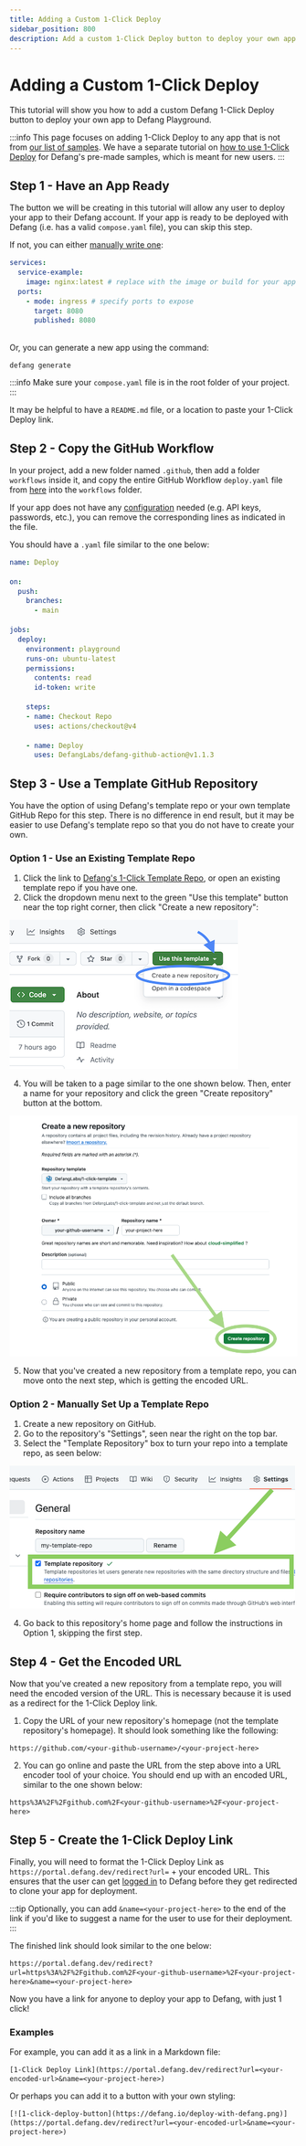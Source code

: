 ```yaml
---
title: Adding a Custom 1-Click Deploy
sidebar_position: 800
description: Add a custom 1-Click Deploy button to deploy your own app. 
---
```


# Adding a Custom 1-Click Deploy

This tutorial will show you how to add a custom Defang 1-Click Deploy button to deploy your own app to Defang Playground. 

:::info
This page focuses on adding 1-Click Deploy to any app that is not from [our list of samples](https://defang.io/#samples). We have a separate tutorial on [how to use 1-Click Deploy](/docs/tutorials/using-one-click-deploy) for Defang's pre-made samples, which is meant for new users. 
:::

<!-- 
0. have a project ready, 
1. get the deploy.yaml action (and set configs as needed)
2. get the compose.yaml for project and put in root folder
3. click "template repo" in settings github
4. get the url (encoded version) of this template repo ready for making a new 1-click deployment instance
    https://portal.defang.dev/redirect?url=<encoded url>&name=your-project-name
    this goes thru portal in order for the person deploying to get logged into defang
    https://www.urlencoder.io/ can use this encoder
5. paste it into the readme/button 
-->


## Step 1 - Have an App Ready

The button we will be creating in this tutorial will allow any user to deploy your app to their Defang account. If your app is ready to be deployed with Defang (i.e. has a valid `compose.yaml` file), you can skip this step. 

If not, you can either [manually write one](/docs/concepts/compose):
```yaml
services:
  service-example:
    image: nginx:latest # replace with the image or build for your app
  ports: 
    - mode: ingress # specify ports to expose
      target: 8080
      published: 8080
        
```

Or, you can generate a new app using the command:

```
defang generate
```

:::info
Make sure your `compose.yaml` file is in the root folder of your project.
:::

It may be helpful to have a `README.md` file, or a location to paste your 1-Click Deploy link. 

## Step 2 - Copy the GitHub Workflow
 
In your project, add a new folder named `.github`, then add a folder `workflows` inside it, and copy the entire GitHub Workflow `deploy.yaml` file from [here](https://github.com/DefangLabs/samples/blob/main/starter-sample/.github/workflows/deploy.yaml) into the `workflows` folder. 
 
If your app does not have any [configuration](/docs/concepts/configuration) needed (e.g. API keys, passwords, etc.), you can remove the corresponding lines as indicated in the file. 

You should have a `.yaml` file similar to the one below:
```yaml
name: Deploy

on:
  push:
    branches:
      - main

jobs:
  deploy:
    environment: playground
    runs-on: ubuntu-latest
    permissions:
      contents: read
      id-token: write

    steps:
    - name: Checkout Repo
      uses: actions/checkout@v4

    - name: Deploy
      uses: DefangLabs/defang-github-action@v1.1.3
```


## Step 3 - Use a Template GitHub Repository

You have the option of using Defang's template repo or your own template GitHub Repo for this step. There is no difference in end result, but it may be easier to use Defang's template repo so that you do not have to create your own.

### Option 1 - Use an Existing Template Repo

1. Click the link to [Defang's 1-Click Template Repo](https://github.com/DefangLabs/1-click-template), or open an existing template repo if you have one.  
2. Click the dropdown menu next to the green "Use this template" button near the top right corner, then click "Create a new repository":

![use-this-template](/img/custom-one-click-tutorial/use-this-template.png)

4. You will be taken to a page similar to the one shown below. Then, enter a name for your repository and click the green "Create repository" button at the bottom.

![create-a-new-repo](/img/custom-one-click-tutorial/create-a-new-repo.png)

5. Now that you've created a new repository from a template repo, you can move onto the next step, which is getting the encoded URL.

### Option 2 - Manually Set Up a Template Repo

1. Create a new repository on GitHub. 
2. Go to the repository's "Settings", seen near the right on the top bar. 
3. Select the "Template Repository" box to turn your repo into a template repo, as seen below:

![select-template-repo-box](/img/custom-one-click-tutorial/select-template-repo-box.png)

4. Go back to this repository's home page and follow the instructions in Option 1, skipping the first step.

## Step 4 - Get the Encoded URL

Now that you've created a new repository from a template repo, you will need the encoded version of the URL. This is necessary because it is used as a redirect for the 1-Click Deploy link. 

1. Copy the URL of your new repository's homepage (not the template repository's homepage). It should look something like the following:
```
https://github.com/<your-github-username>/<your-project-here>
```
2. You can go online and paste the URL from the step above into a URL encoder tool of your choice. You should end up with an encoded URL, similar to the one shown below:

```
https%3A%2F%2Fgithub.com%2F<your-github-username>%2F<your-project-here>
```

## Step 5 - Create the 1-Click Deploy Link

Finally, you will need to format the 1-Click Deploy Link as `https://portal.defang.dev/redirect?url=` + your encoded URL. This ensures that the user can get [logged in](/docs/concepts/authentication/) to Defang before they get redirected to clone your app for deployment. 


:::tip
Optionally, you can add `&name=<your-project-here>` to the end of the link if you'd like to suggest a name for the user to use for their deployment.
:::

The finished link should look similar to the one below:
```
https://portal.defang.dev/redirect?url=https%3A%2F%2Fgithub.com%2F<your-github-username>%2F<your-project-here>&name=<your-project-here>
```


Now you have a link for anyone to deploy your app to Defang, with just 1 click! 


### Examples
For example, you can add it as a link in a Markdown file:
```
[1-Click Deploy Link](https://portal.defang.dev/redirect?url=<your-encoded-url>&name=<your-project-here>)
```
Or perhaps you can add it to a button with your own styling:
```
[![1-click-deploy-button](https://defang.io/deploy-with-defang.png)](https://portal.defang.dev/redirect?url=<your-encoded-url>&name=<your-project-here>)
```
